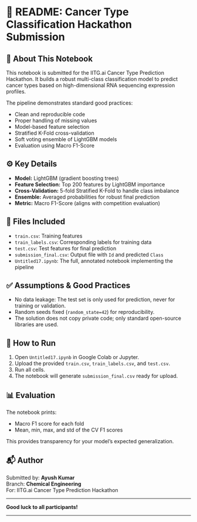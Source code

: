 
# 📄 README: Cancer Type Classification Hackathon Submission

## 📌 About This Notebook
This notebook is submitted for the IITG.ai Cancer Type Prediction Hackathon. It builds a robust multi-class classification model to predict cancer types based on high-dimensional RNA sequencing expression profiles.

The pipeline demonstrates standard good practices:
- Clean and reproducible code
- Proper handling of missing values
- Model-based feature selection
- Stratified K-Fold cross-validation
- Soft voting ensemble of LightGBM models
- Evaluation using Macro F1-Score

## ⚙️ Key Details
- **Model:** LightGBM (gradient boosting trees)
- **Feature Selection:** Top 200 features by LightGBM importance
- **Cross-Validation:** 5-fold Stratified K-Fold to handle class imbalance
- **Ensemble:** Averaged probabilities for robust final prediction
- **Metric:** Macro F1-Score (aligns with competition evaluation)

## 📁 Files Included
- `train.csv`: Training features
- `train_labels.csv`: Corresponding labels for training data
- `test.csv`: Test features for final prediction
- `submission_final.csv`: Output file with `Id` and predicted `Class`
- `Untitled17.ipynb`: The full, annotated notebook implementing the pipeline

## ✅ Assumptions & Good Practices
- No data leakage: The test set is only used for prediction, never for training or validation.
- Random seeds fixed (`random_state=42`) for reproducibility.
- The solution does not copy private code; only standard open-source libraries are used.

## 🚀 How to Run
1. Open `Untitled17.ipynb` in Google Colab or Jupyter.
2. Upload the provided `train.csv`, `train_labels.csv`, and `test.csv`.
3. Run all cells.
4. The notebook will generate `submission_final.csv` ready for upload.

## 📊 Evaluation
The notebook prints:
- Macro F1 score for each fold
- Mean, min, max, and std of the CV F1 scores

This provides transparency for your model’s expected generalization.

## 📬 Author
Submitted by: **Ayush Kumar**  
Branch: **Chemical Engineering**  
For: IITG.ai Cancer Type Prediction Hackathon

---

**Good luck to all participants!**

---
